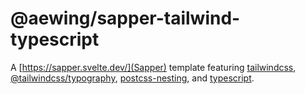 # @aewing/sapper-tailwind-typescript

A [https://sapper.svelte.dev/](Sapper) template featuring [tailwindcss](https://tailwindcss.com/),
[@tailwindcss/typography](https://github.com/tailwindlabs/tailwindcss-typography),
[postcss-nesting](https://www.npmjs.com/package/postcss-nesting),
and [typescript](https://www.typescriptlang.org/).
